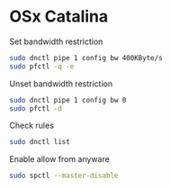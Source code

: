 # OSx Catalina

Set bandwidth restriction

```zsh
sudo dnctl pipe 1 config bw 400KByte/s
sudo pfctl -q -e
```

Unset bandwidth restriction

```zsh
sudo dnctl pipe 1 config bw 0
sudo pfctl -d
```

Check rules

```zsh
sudo dnctl list
```

Enable allow from anyware

```zsh
sudo spctl --master-disable
```

